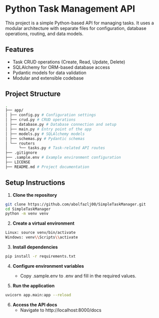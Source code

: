 # Python Task Management API

This project is a simple Python-based API for managing tasks. It uses a modular architecture with separate files for configuration, database operations, routing, and data models.

## Features

- Task CRUD operations (Create, Read, Update, Delete)
- SQLAlchemy for ORM-based database access
- Pydantic models for data validation
- Modular and extensible codebase

## Project Structure
```bash
.
├── app/
│ ├── config.py # Configuration settings
│ ├── crud.py # CRUD operations
│ ├── database.py # Database connection and setup
│ ├── main.py # Entry point of the app
│ ├── models.py # SQLAlchemy models
│ ├── schemas.py # Pydantic schemas
│ └── routers
│     └── tasks.py # Task-related API routes
├── .gitignore
├── .sample.env # Example environment configuration
├── LICENSE
├── README.md # Project documentation
```

## Setup Instructions

1. **Clone the repository**
```bash
git clone https://github.com/abolfazlj00/SimpleTaskManager.git
cd SimpleTaskManager
python -m venv venv
```

2. **Create a virtual environment**
```bash
Linux: source venv/bin/activate  
Windows: venv\\Scripts\\activate
```

3. **Install dependencies**
```bash
pip install -r requirements.txt
```

4. **Configure environment variables**
    * Copy .sample.env to .env and fill in the required values.

5. **Run the application**
```bash
uvicorn app.main:app --reload
```

6. **Access the API docs**
    * Navigate to http://localhost:8000/docs
